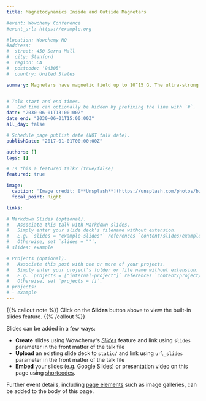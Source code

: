 ```yaml
---
title: Magnetodynamics Inside and Outside Magnetars

#event: Wowchemy Conference
#event_url: https://example.org

#location: Wowchemy HQ
#address:
#  street: 450 Serra Mall
#  city: Stanford
#  region: CA
#  postcode: '94305'
#  country: United States

summary: Magnetars have magnetic field up to 10^15 G. The ultra-strong magnetic field has profound implications for the mechanical, thermal and radiative evolution of magnetars. In this talk, I will discuss the conversion of magnetic energy to radiations inside and outside magnetars. Inside the magnetar, we studied the interaction between the magnetodynamics and the mechanical responses of the crust. Internal Hall waves launched from the core-crust interface can develop large magnetic stress that initiate plastic deformation of the crust and power the observed X-ray outbursts. Outside the magnetar, we studied how Alfven waves is dissipated in the magnetosphere. Using a high order simulation of Force-Free Electrodynamics (FFE), we found that the turbulent dissipation of Alfven waves is slow compared to the absorption of waves by the magnetar crust. However, FFE is not applicable when magnetic dominance (magnetic field larger than the electrical field) is lost. In that situation, we demonstrated with kinetic simulations that a transient current sheet is formed with increased gradient of the local magnetic field. Magnetic reconnection can be triggered in 2D which accelerates particles and provides a new channel of dissipation.


# Talk start and end times.
#   End time can optionally be hidden by prefixing the line with `#`.
date: "2030-06-01T13:00:00Z"
date_end: "2030-06-01T15:00:00Z"
all_day: false

# Schedule page publish date (NOT talk date).
publishDate: "2017-01-01T00:00:00Z"

authors: []
tags: []

# Is this a featured talk? (true/false)
featured: true

image:
  caption: 'Image credit: [**Unsplash**](https://unsplash.com/photos/bzdhc5b3Bxs)'
  focal_point: Right

links:

# Markdown Slides (optional).
#   Associate this talk with Markdown slides.
#   Simply enter your slide deck's filename without extension.
#   E.g. `slides = "example-slides"` references `content/slides/example-slides.md`.
#   Otherwise, set `slides = ""`.
# slides: example

# Projects (optional).
#   Associate this post with one or more of your projects.
#   Simply enter your project's folder or file name without extension.
#   E.g. `projects = ["internal-project"]` references `content/project/deep-learning/index.md`.
#   Otherwise, set `projects = []`.
# projects:
# - example
---
```


{{% callout note %}}
Click on the **Slides** button above to view the built-in slides feature.
{{% /callout %}}

Slides can be added in a few ways:

- **Create** slides using Wowchemy's [*Slides*](https://wowchemy.com/docs/managing-content/#create-slides) feature and link using `slides` parameter in the front matter of the talk file
- **Upload** an existing slide deck to `static/` and link using `url_slides` parameter in the front matter of the talk file
- **Embed** your slides (e.g. Google Slides) or presentation video on this page using [shortcodes](https://wowchemy.com/docs/writing-markdown-latex/).

Further event details, including [page elements](https://wowchemy.com/docs/writing-markdown-latex/) such as image galleries, can be added to the body of this page.
